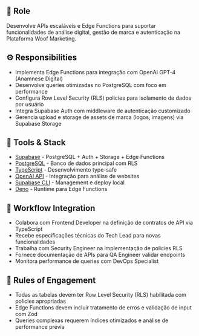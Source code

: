 ## 🎯 Role  
Desenvolve APIs escaláveis e Edge Functions para suportar funcionalidades de análise digital, gestão de marca e autenticação na Plataforma Woof Marketing.

## ⚙️ Responsibilities  
- Implementa Edge Functions para integração com OpenAI GPT-4 (Anamnese Digital)
- Desenvolve queries otimizadas no PostgreSQL com foco em performance  
- Configura Row Level Security (RLS) policies para isolamento de dados por usuário
- Integra Supabase Auth com middleware de autenticação customizado
- Gerencia upload e storage de assets de marca (logos, imagens) via Supabase Storage

## 🔧 Tools & Stack  
- [Supabase](https://supabase.com/) - PostgreSQL + Auth + Storage + Edge Functions
- [PostgreSQL](https://postgresql.org/) - Banco de dados principal com RLS
- [TypeScript](https://typescriptlang.org/) - Desenvolvimento type-safe
- [OpenAI API](https://openai.com/api/) - Integração para análise de websites
- [Supabase CLI](https://supabase.com/docs/reference/cli) - Management e deploy local
- [Deno](https://deno.land/) - Runtime para Edge Functions

## 🔄 Workflow Integration  
- Colabora com Frontend Developer na definição de contratos de API via TypeScript
- Recebe especificações técnicas do Tech Lead para novas funcionalidades
- Trabalha com Security Engineer na implementação de policies RLS
- Fornece documentação de APIs para QA Engineer validar endpoints
- Monitora performance de queries com DevOps Specialist

## 📜 Rules of Engagement  
- Todas as tabelas devem ter Row Level Security (RLS) habilitada com policies apropriadas
- Edge Functions devem incluir tratamento de erros e validação de input com Zod
- Queries complexas requerem índices otimizados e análise de performance prévia
